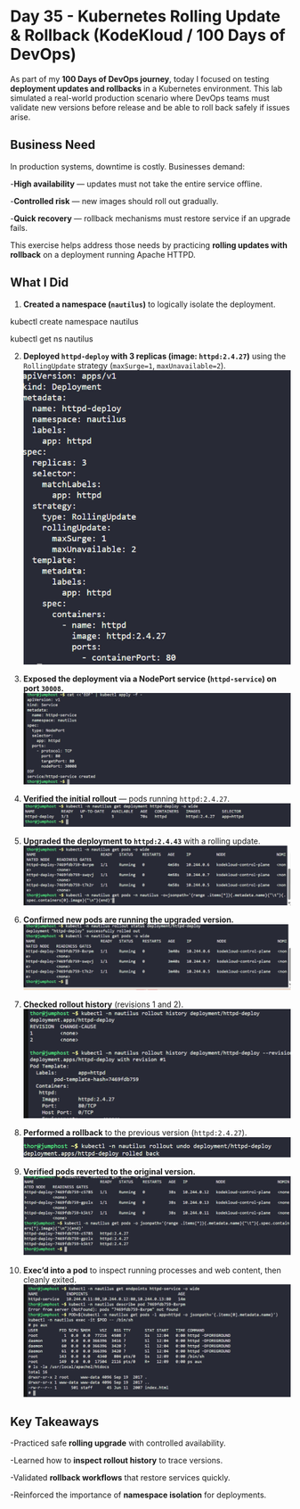 # Day 35 - Kubernetes Rolling Update & Rollback (KodeKloud / 100 Days of DevOps)

As part of my **100 Days of DevOps journey**, today I focused on testing **deployment updates and rollbacks** in a Kubernetes environment. This lab simulated a real-world production scenario where DevOps teams must validate new versions before release and be able to roll back safely if issues arise.

## Business Need
In production systems, downtime is costly. Businesses demand:

-**High availability** — updates must not take the entire service offline.

-**Controlled risk** — new images should roll out gradually.

-**Quick recovery** — rollback mechanisms must restore service if an upgrade fails.

This exercise helps address those needs by practicing **rolling updates with rollback** on a deployment running Apache HTTPD.

## What I Did
1. **Created a namespace (`nautilus`)** to logically isolate the deployment.  

kubectl create namespace nautilus

kubectl get ns nautilus

2. **Deployed `httpd-deploy` with 3 replicas (image: `httpd:2.4.27`)** using the `RollingUpdate` strategy (`maxSurge=1`, `maxUnavailable=2`).  
![Screenshot](screenshots/httpd-deploy.png)

3. **Exposed the deployment via a NodePort service (`httpd-service`) on port `30008`.**  
   ![Screenshot](screenshots/httpd-service.png)

3. **Verified the initial rollout** — pods running `httpd:2.4.27`.  
![Screenshot](screenshots/deployment-verify.png)


4. **Upgraded the deployment to `httpd:2.4.43`** with a rolling update.  
  ![Screenshot](screenshots/upgrade-rollout.png)

5. **Confirmed new pods are running the upgraded version.**  
   ![Screenshot](screenshots/pods-initial.png)

6. **Checked rollout history** (revisions 1 and 2).  
![Screenshot](screenshots/rollout-history.png)

7. **Performed a rollback** to the previous version (`httpd:2.4.27`).  
![Screenshot](screenshots/rollback.png)

8. **Verified pods reverted to the original version.**  
![Screenshot](screenshots/rollback-status.png)


9. **Exec’d into a pod** to inspect running processes and web content, then cleanly exited.  
    ![Screenshot](screenshots/pod-inspect.png)

## Key Takeaways
-Practiced safe **rolling upgrade** with controlled availability.

-Learned how to **inspect rollout history** to trace versions.

-Validated **rollback workflows** that restore services quickly.

-Reinforced the importance of **namespace isolation** for deployments.
